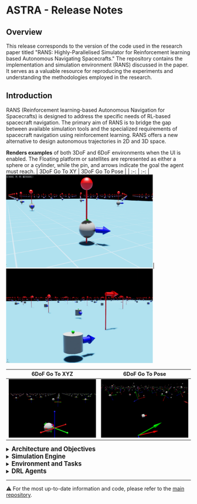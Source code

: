 # ASTRA - Release Notes

## Overview

This release corresponds to the version of the code used in the research paper titled "RANS: Highly-Parallelised Simulator for Reinforcement learning based Autonomous Navigating Spacecrafts." The repository contains the implementation and simulation environment (RANS) discussed in the paper. It serves as a valuable resource for reproducing the experiments and understanding the methodologies employed in the research.

## Introduction

RANS (Reinforcement learning-based Autonomous Navigation for Spacecrafts) is designed to address the specific needs of RL-based spacecraft navigation. The primary aim of RANS is to bridge the gap between available simulation tools and the specialized requirements of spacecraft navigation using reinforcement learning. RANS offers a new alternative to design autonomous trajectories in 2D and 3D space.

**Renders examples** of both 3DoF and 6DoF environments when the UI is enabled. The Floating platform or satellites are represented as either a sphere or a  cylinder, while the pin, and arrows indicate the goal the agent must reach.
 | 3DoF Go To XY | 3DoF Go To Pose |
 | :-: | :-: | 
 <img src="omniisaacgymenvs/images/3dof_gotoxy.png" width="400"/>| <img src="omniisaacgymenvs/images/3dof_pose.png" width="400"/>

 | 6DoF Go To XYZ | 6DoF Go To Pose |
 | :-: | :-: |  
 <img src="omniisaacgymenvs/images/6DofGoToXYZ.png" width="400"/>| <img src="omniisaacgymenvs/images/6DofGoToPose.png" width="400"/>

<details>
<summary><span style="font-size: 1.2em; font-weight: bold;">Architecture and Objectives</span></summary>

RANS is structured to replicate realistic orbital operations as well as air-bearing platforms, providing a fast, stable, and precise simulation environment. It consists of two main scenarios: a 3 Degree of Freedom (DoF) "Floating Platform" (FP) robot and a 6 DoF navigating scenario. These scenarios allow users to specify or randomize initial conditions and goals for spacecraft control tasks.

</details>



<details>
<summary><span style="font-size: 1.2em; font-weight: bold;">Simulation Engine</span></summary>

RANS utilizes the PhysX engine within IsaacSim, a GPU-based physics engine renowned for its capacity to rapidly simulate numerous parallel systems. A sub-stepping strategy is employed to maintain simulation stability, especially conducive for reinforcement learning tasks characterized by short time intervals.

</details>

<details>
<summary><span style="font-size: 1.2em; font-weight: bold;">Environment and Tasks</span></summary>

In both 3 DoF and 6 DoF scenarios, RANS provides a default system configuration with varying thruster setups to accommodate different control tasks. The observation and action spaces are appropriately defined for each scenario and task, allowing for precise control and movement in the specified environment.

</details>

<details>
<summary><span style="font-size: 1.2em; font-weight: bold;">DRL Agents</span></summary>

The evaluation of RANS involves leveraging PPO (Proximal Policy Optimization) policies with multi-discrete action-space to solve various tasks in both 3 DoF and 6 DoF scenarios. The agents are modeled as actor-critic networks and are trained for specific epochs with varying network architectures to suit the task complexity.

</details>

---

⚠️ For the most up-to-date information and code, please refer to the [main repository](https://github.com/elharirymatteo/RANS/tree/main).
